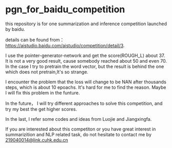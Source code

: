 # pgn_for_baidu_competition

this repository is for one summarization and inference competition launched by baidu.

details can be found from：    https://aistudio.baidu.com/aistudio/competition/detail/3.

I use the pointer-generator-network and get the score(ROUGH_L) about 37. It is not a very good result, cause somebody reached about 50 and even 70. In the case I try to pretrain the word vector, but the result is behind the one which does not pretrain,It's so strange.

I encounter the problem that the loss will change to be NAN after thousands steps, which is about 10 epoachs. It's hard for me to find the reason. Maybe I will fix this problem in the funture.

In the future， I will try different approaches to solve this competition, and try my best the get higher scores.

In the last, I refer some codes and ideas from Luojie and Jiangxingfa.

If you are interested about this competiton or you have great interest in summarizition and NLP related task, do not hesitate to contact me by 219040014@link.cuhk.edu.cn



